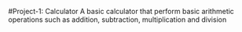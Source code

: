 #Project-1: Calculator
A basic calculator that perform basic arithmetic operations such as addition, subtraction, multiplication and division